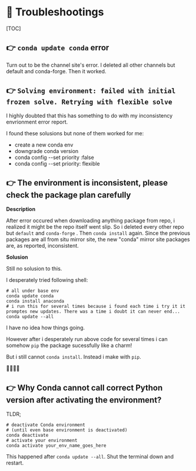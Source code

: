 # 📸 Troubleshootings

[TOC]



## 👉 `conda update conda` error

Turn out to be the channel site's error. I deleted all other channels but default and conda-forge. Then it worked.



["conda update conda" error #10333]:https://github.com/conda/conda/issues/10333



## 👉 `Solving environment: failed with initial frozen solve. Retrying with flexible solve`

I highly doubted that this has something to do with my inconsistency envrionment error report. 

I found these solusions but none of them worked for me:

- create a new conda env
- downgrade conda version
- conda config --set priority :false
- conda config  --set priority: flexible 



[Solving environment: failed with initial frozen solve. Retrying with flexible solve.#9367]: https://github.com/conda/conda/issues/9367
[Conda install and update do not work also solving environment get errors]: https://stackoverflow.com/questions/57518050/conda-install-and-update-do-not-work-also-solving-environment-get-errors



## 👉 The environment is inconsistent, please check the package plan carefully

**Description**

After error occured when downloading anything package from repo, i realized it might be the repo itself went slip. So i deleted every other repo but `default` and `conda-forge` . Then `conda install` again. Since the previous packages are all from situ mirror site, the new "conda" mirror site packages are, as reported, inconsistent.

**Solusion**

Still no solusion to this. 

I desperately tried following shell:

```shell
# all under base env
conda update conda
conda install anaconda
# i run this for several times because i found each time i try it it promptes new updates. There was a time i doubt it can never end...
conda update --all
```

I have no idea how things going.

However after i desperately run above code for several times i can somehow `pip` the package sucessfully like a charm!

But i still cannot `conda install`. Instead i make with `pip`.

🥹🥹🥹🥹



[The environment is inconsistent, please check the package plan carefully #8490]: https://github.com/conda/conda/issues/8490
[How to resolve inconsistent package warnings in conda?]:https://stackoverflow.com/questions/56072846/how-to-resolve-inconsistent-package-warnings-in-conda



## 👉  Why Conda cannot call correct Python version after activating the environment?

TLDR;

```shell
# deactivate Conda environment
# (until even base environment is deactivated)
conda deactivate
# activate your environment
conda activate your_env_name_goes_here
```

This happened after `conda update --all`. Shut the terminal down and restart. 



[Why Conda cannot call correct Python version after activating the environment?]: https://stackoverflow.com/questions/36733179/why-conda-cannot-call-correct-python-version-after-activating-the-environment

